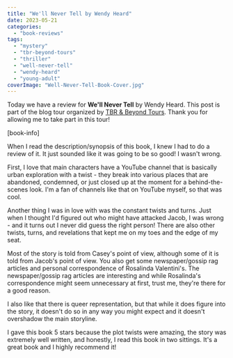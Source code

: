 ```yaml
---
title: "We'll Never Tell by Wendy Heard"
date: 2023-05-21
categories: 
  - "book-reviews"
tags: 
  - "mystery"
  - "tbr-beyond-tours"
  - "thriller"
  - "well-never-tell"
  - "wendy-heard"
  - "young-adult"
coverImage: "Well-Never-Tell-Book-Cover.jpg"
---
```


Today we have a review for **We'll Never Tell** by Wendy Heard. This post is part of the blog tour organized by [TBR & Beyond Tours](https://tbrandbeyondtours.com/2023/04/01/tour-schedule-well-never-tell-by-wendy-heard/). Thank you for allowing me to take part in this tour!

\[book-info\]

When I read the description/synopsis of this book, I knew I had to do a review of it. It just sounded like it was going to be so good! I wasn't wrong.

First, I love that main characters have a YouTube channel that is basically urban exploration with a twist - they break into various places that are abandoned, condemned, or just closed up at the moment for a behind-the-scenes look. I'm a fan of channels like that on YouTube myself, so that was cool.

Another thing I was in love with was the constant twists and turns. Just when I thought I'd figured out who might have attacked Jacob, I was wrong - and it turns out I never did guess the right person! There are also other twists, turns, and revelations that kept me on my toes and the edge of my seat.

Most of the story is told from Casey's point of view, although some of it is told from Jacob's point of view. You also get some newspaper/gossip rag articles and personal correspondence of Rosalinda Valentini's. The newspaper/gossip rag articles are interesting and while Rosalinda's correspondence might seem unnecessary at first, trust me, they're there for a good reason.

I also like that there is queer representation, but that while it does figure into the story, it doesn't do so in any way you might expect and it doesn't overshadow the main storyline.

I gave this book 5 stars because the plot twists were amazing, the story was extremely well written, and honestly, I read this book in two sittings. It's a great book and I highly recommend it!
